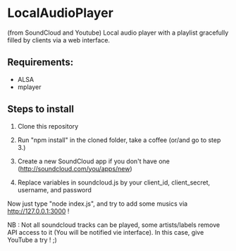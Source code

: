 # LocalAudioPlayer
(from SoundCloud and Youtube)
Local audio player with a playlist gracefully filled by clients via a web interface.

## Requirements:
* ALSA
* mplayer

## Steps to install
1. Clone this repository

2. Run "npm install" in the cloned folder, take a coffee (or/and go to step 3.)

3. Create a new SoundCloud app if you don't have one (http://soundcloud.com/you/apps/new)

4. Replace variables in soundcloud.js by your client_id, client_secret, username, and password


Now just type "node index.js", and try to add some musics via http://127.0.0.1:3000 !

NB : Not all soundcloud tracks can be played, some artists/labels remove API access to it (You will be notified vie interface). In this case, give YouTube a try ! ;)
